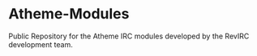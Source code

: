 Atheme-Modules
==============

Public Repository for the Atheme IRC modules developed by the RevIRC development team.